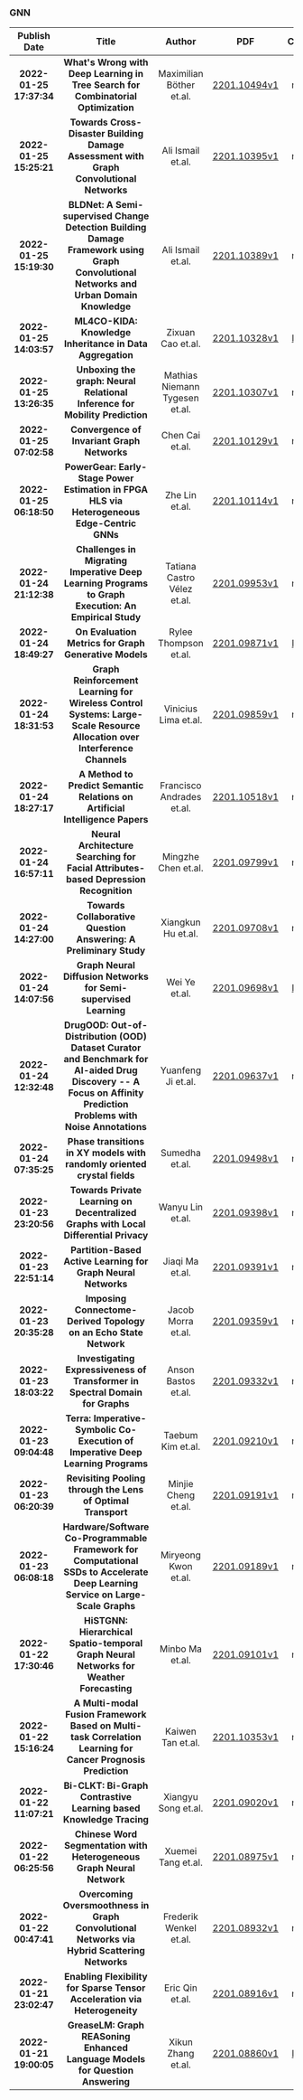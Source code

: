 
### GNN
|Publish Date|Title|Author|PDF|Code|
| :---: | :---: | :---: | :---: | :---: |
|**2022-01-25 17:37:34**|**What's Wrong with Deep Learning in Tree Search for Combinatorial   Optimization**|Maximilian Böther et.al.|[2201.10494v1](http://arxiv.org/abs/2201.10494v1)|null|
|**2022-01-25 15:25:21**|**Towards Cross-Disaster Building Damage Assessment with Graph   Convolutional Networks**|Ali Ismail et.al.|[2201.10395v1](http://arxiv.org/abs/2201.10395v1)|null|
|**2022-01-25 15:19:30**|**BLDNet: A Semi-supervised Change Detection Building Damage Framework   using Graph Convolutional Networks and Urban Domain Knowledge**|Ali Ismail et.al.|[2201.10389v1](http://arxiv.org/abs/2201.10389v1)|null|
|**2022-01-25 14:03:57**|**ML4CO-KIDA: Knowledge Inheritance in Data Aggregation**|Zixuan Cao et.al.|[2201.10328v1](http://arxiv.org/abs/2201.10328v1)|[link](https://github.com/megvii-research/NeurIPS2021-ML4CO-KIDA})|
|**2022-01-25 13:26:35**|**Unboxing the graph: Neural Relational Inference for Mobility Prediction**|Mathias Niemann Tygesen et.al.|[2201.10307v1](http://arxiv.org/abs/2201.10307v1)|null|
|**2022-01-25 07:02:58**|**Convergence of Invariant Graph Networks**|Chen Cai et.al.|[2201.10129v1](http://arxiv.org/abs/2201.10129v1)|null|
|**2022-01-25 06:18:50**|**PowerGear: Early-Stage Power Estimation in FPGA HLS via Heterogeneous   Edge-Centric GNNs**|Zhe Lin et.al.|[2201.10114v1](http://arxiv.org/abs/2201.10114v1)|null|
|**2022-01-24 21:12:38**|**Challenges in Migrating Imperative Deep Learning Programs to Graph   Execution: An Empirical Study**|Tatiana Castro Vélez et.al.|[2201.09953v1](http://arxiv.org/abs/2201.09953v1)|null|
|**2022-01-24 18:49:27**|**On Evaluation Metrics for Graph Generative Models**|Rylee Thompson et.al.|[2201.09871v1](http://arxiv.org/abs/2201.09871v1)|[link](https://github.com/uoguelph-mlrg/ggm-metrics)|
|**2022-01-24 18:31:53**|**Graph Reinforcement Learning for Wireless Control Systems: Large-Scale   Resource Allocation over Interference Channels**|Vinicius Lima et.al.|[2201.09859v1](http://arxiv.org/abs/2201.09859v1)|null|
|**2022-01-24 18:27:17**|**A Method to Predict Semantic Relations on Artificial Intelligence Papers**|Francisco Andrades et.al.|[2201.10518v1](http://arxiv.org/abs/2201.10518v1)|null|
|**2022-01-24 16:57:11**|**Neural Architecture Searching for Facial Attributes-based Depression   Recognition**|Mingzhe Chen et.al.|[2201.09799v1](http://arxiv.org/abs/2201.09799v1)|null|
|**2022-01-24 14:27:00**|**Towards Collaborative Question Answering: A Preliminary Study**|Xiangkun Hu et.al.|[2201.09708v1](http://arxiv.org/abs/2201.09708v1)|null|
|**2022-01-24 14:07:56**|**Graph Neural Diffusion Networks for Semi-supervised Learning**|Wei Ye et.al.|[2201.09698v1](http://arxiv.org/abs/2201.09698v1)|[link](https://github.com/yeweiysh/gnd-nets)|
|**2022-01-24 12:32:48**|**DrugOOD: Out-of-Distribution (OOD) Dataset Curator and Benchmark for   AI-aided Drug Discovery -- A Focus on Affinity Prediction Problems with Noise   Annotations**|Yuanfeng Ji et.al.|[2201.09637v1](http://arxiv.org/abs/2201.09637v1)|null|
|**2022-01-24 07:35:25**|**Phase transitions in XY models with randomly oriented crystal fields**| Sumedha et.al.|[2201.09498v1](http://arxiv.org/abs/2201.09498v1)|null|
|**2022-01-23 23:20:56**|**Towards Private Learning on Decentralized Graphs with Local Differential   Privacy**|Wanyu Lin et.al.|[2201.09398v1](http://arxiv.org/abs/2201.09398v1)|null|
|**2022-01-23 22:51:14**|**Partition-Based Active Learning for Graph Neural Networks**|Jiaqi Ma et.al.|[2201.09391v1](http://arxiv.org/abs/2201.09391v1)|null|
|**2022-01-23 20:35:28**|**Imposing Connectome-Derived Topology on an Echo State Network**|Jacob Morra et.al.|[2201.09359v1](http://arxiv.org/abs/2201.09359v1)|null|
|**2022-01-23 18:03:22**|**Investigating Expressiveness of Transformer in Spectral Domain for   Graphs**|Anson Bastos et.al.|[2201.09332v1](http://arxiv.org/abs/2201.09332v1)|null|
|**2022-01-23 09:04:48**|**Terra: Imperative-Symbolic Co-Execution of Imperative Deep Learning   Programs**|Taebum Kim et.al.|[2201.09210v1](http://arxiv.org/abs/2201.09210v1)|null|
|**2022-01-23 06:20:39**|**Revisiting Pooling through the Lens of Optimal Transport**|Minjie Cheng et.al.|[2201.09191v1](http://arxiv.org/abs/2201.09191v1)|null|
|**2022-01-23 06:08:18**|**Hardware/Software Co-Programmable Framework for Computational SSDs to   Accelerate Deep Learning Service on Large-Scale Graphs**|Miryeong Kwon et.al.|[2201.09189v1](http://arxiv.org/abs/2201.09189v1)|null|
|**2022-01-22 17:30:46**|**HiSTGNN: Hierarchical Spatio-temporal Graph Neural Networks for Weather   Forecasting**|Minbo Ma et.al.|[2201.09101v1](http://arxiv.org/abs/2201.09101v1)|null|
|**2022-01-22 15:16:24**|**A Multi-modal Fusion Framework Based on Multi-task Correlation Learning   for Cancer Prognosis Prediction**|Kaiwen Tan et.al.|[2201.10353v1](http://arxiv.org/abs/2201.10353v1)|null|
|**2022-01-22 11:07:21**|**Bi-CLKT: Bi-Graph Contrastive Learning based Knowledge Tracing**|Xiangyu Song et.al.|[2201.09020v1](http://arxiv.org/abs/2201.09020v1)|null|
|**2022-01-22 06:25:56**|**Chinese Word Segmentation with Heterogeneous Graph Neural Network**|Xuemei Tang et.al.|[2201.08975v1](http://arxiv.org/abs/2201.08975v1)|null|
|**2022-01-22 00:47:41**|**Overcoming Oversmoothness in Graph Convolutional Networks via Hybrid   Scattering Networks**|Frederik Wenkel et.al.|[2201.08932v1](http://arxiv.org/abs/2201.08932v1)|null|
|**2022-01-21 23:02:47**|**Enabling Flexibility for Sparse Tensor Acceleration via Heterogeneity**|Eric Qin et.al.|[2201.08916v1](http://arxiv.org/abs/2201.08916v1)|null|
|**2022-01-21 19:00:05**|**GreaseLM: Graph REASoning Enhanced Language Models for Question   Answering**|Xikun Zhang et.al.|[2201.08860v1](http://arxiv.org/abs/2201.08860v1)|[link](https://github.com/snap-stanford/greaselm)|
